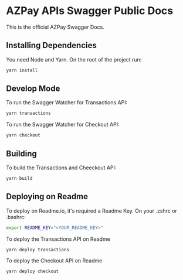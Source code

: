 # AZPay APIs Swagger Public Docs

This is the official AZPay Swagger Docs.

## Installing Dependencies

You need Node and Yarn. On the root of the project run:

```bash
yarn install
```

## Develop Mode

To run the Swagger Watcher for Transactions API:

```bash
yarn transactions
```

To run the Swagger Watcher for Checkout API:

```bash
yarn checkout
```

## Building

To build the Transactions and Cheeckout API:

```bash
yarn build
```

## Deploying on Readme

To deploy on Readme.io, it's required a Readme Key. On your .zshrc or .bashrc:

```bash
export README_KEY="<YOUR_README_KEY>"
```

To deploy the Transactions API on Readme

```bash
yarn deploy transactions
```

To deploy the Checkout API on Readme

```bash
yarn deploy checkout
```

